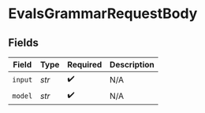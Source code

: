 # EvalsGrammarRequestBody


## Fields

| Field              | Type               | Required           | Description        |
| ------------------ | ------------------ | ------------------ | ------------------ |
| `input`            | *str*              | :heavy_check_mark: | N/A                |
| `model`            | *str*              | :heavy_check_mark: | N/A                |